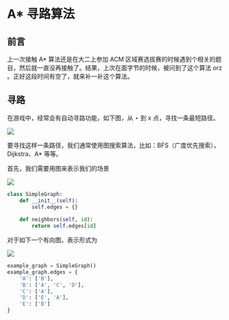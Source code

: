 # A* 寻路算法

## 前言

上一次接触 A* 算法还是在大二上参加 ACM 区域赛选拔赛的时候遇到个相关的题目，然后就一直没再接触了。结果，上次在面字节的时候，被问到了这个算法 orz 。正好这段时间有空了，就来补一补这个算法。

## 寻路

在游戏中，经常会有自动寻路功能，如下图，从 $\star$ 到 x 点，寻找一条最短路径。

![](https://img2020.cnblogs.com/blog/1413964/202005/1413964-20200522151236001-628654947.png)

要寻找这样一条路径，我们通常使用图搜索算法，比如：BFS（广度优先搜索），Dijkstra、A* 等等。

首先，我们需要用图来表示我们的场景

![](https://img2020.cnblogs.com/blog/1413964/202005/1413964-20200522192027649-1136717460.png)

```python
class SimpleGraph:
    def __init__(self):
        self.edges = {}
    
    def neighbors(self, id):
        return self.edges[id]
```

对于如下一个有向图，表示形式为

![](https://img2020.cnblogs.com/blog/1413964/202005/1413964-20200522192634408-842667613.png)

```python
example_graph = SimpleGraph()
example_graph.edges = {
    'A': ['B'],
    'B': ['A', 'C', 'D'],
    'C': ['A'],
    'D': ['E', 'A'],
    'E': ['B']
}
```

